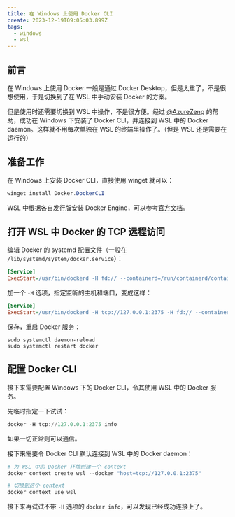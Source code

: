 ```yaml
---
title: 在 Windows 上使用 Docker CLI
create: 2023-12-19T09:05:03.899Z
tags:
  - windows
  - wsl
---
```


## 前言

在 Windows 上使用 Docker 一般是通过 Docker Desktop，但是太重了，不是很想使用，于是切换到了在 WSL 中手动安装 Docker 的方案。

但是使用时还需要切换到 WSL 中操作，不是很方便。经过 [@AzureZeng](https://blog.azurezeng.com/) 的帮助，成功在 Windows 下安装了 Docker CLI，并连接到 WSL 中的 Docker daemon。这样就不用每次单独在 WSL 的终端里操作了。（但是 WSL 还是需要在运行的）

## 准备工作

在 Windows 上安装 Docker CLI，直接使用 winget 就可以：

```powershell
winget install Docker.DockerCLI
```

WSL 中根据各自发行版安装 Docker Engine，可以参考[官方文档](https://docs.docker.com/engine/install/)。

## 打开 WSL 中 Docker 的 TCP 远程访问

编辑 Docker 的 systemd 配置文件（一般在 `/lib/systemd/system/docker.service`）：

```ini
[Service]
ExecStart=/usr/bin/dockerd -H fd:// --containerd=/run/containerd/containerd.sock
```

加一个 `-H` 选项，指定监听的主机和端口，变成这样：

```ini
[Service]
ExecStart=/usr/bin/dockerd -H tcp://127.0.0.1:2375 -H fd:// --containerd=/run/containerd/containerd.sock
```

保存，重启 Docker 服务：

```shell
sudo systemctl daemon-reload
sudo systemctl restart docker
```

## 配置 Docker CLI

接下来需要配置 Windows 下的 Docker CLI，令其使用 WSL 中的 Docker 服务。

先临时指定一下试试：

```powershell
docker -H tcp://127.0.0.1:2375 info
```

如果一切正常则可以通信。

接下来需要令 Docker CLI 默认连接到 WSL 中的 Docker daemon：

```powershell
# 为 WSL 中的 Docker 环境创建一个 context
docker context create wsl --docker "host=tcp://127.0.0.1:2375"

# 切换到这个 context
docker context use wsl
```

接下来再试试不带 `-H` 选项的 `docker info`，可以发现已经成功连接上了。

